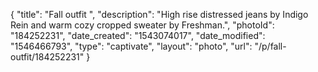 {
    "title": "Fall outfit ",
    "description": "High rise distressed jeans by Indigo Rein and warm cozy cropped sweater by Freshman.",
    "photoId": "184252231",
    "date_created": "1543074017",
    "date_modified": "1546466793",
    "type": "captivate",
    "layout": "photo",
    "url": "\/p\/fall-outfit\/184252231"
}